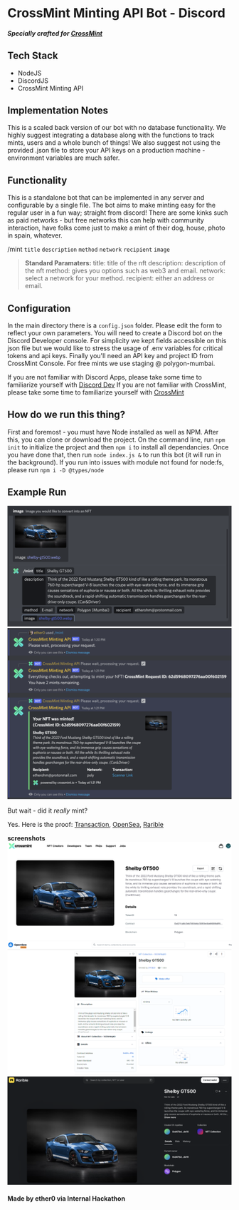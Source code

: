 # CrossMint Minting API Bot - Discord
##### Specially crafted for [CrossMint][crossmint] 


## Tech Stack
- NodeJS
- DiscordJS
- CrossMint Minting API

## Implementation Notes
This is a scaled back version of our bot with no database functionality. We highly suggest integrating a database along with the functions to track mints, users and a whole bunch of things! We also suggest not using the provided .json file to store your API keys on a production machine - environment variables are much safer. 

## Functionality
This is a standalone bot that can be implemented in any server and configurable by a single file. The bot aims to make minting easy for the regular user in a fun way; straight from discord! There are some kinks such as paid networks - but free networks this can help with community interaction, have folks come just to make a mint of their dog, house, photo in spain, whatever. 

/mint `title` `description` `method` `network` `recipient` `image` 
> **Standard Paramaters:**
> title: title of the nft
> description: description of the nft
> method: gives you options such as web3 and email.
> network: select a network for your method. 
> recipient: either an address or email.


## Configuration
In the main directory there is a `config.json` folder. Please edit the form to reflect your own parameters. You will need to create a Discord bot on the Discord Developer console. For simplicity we kept fields accessible on this json file but we would like to stress the usage of .env variables for critical tokens and api keys. Finally you'll need an API key and project ID from CrossMint Console. For free mints we use staging @ polygon-mumbai.

If you are not familiar with Discord Apps, please take some time to familiarize yourself with [Discord Dev][discorddev]
If you are not familiar with CrossMint, please take some time to familiarize yourself with [CrossMint][crossmint] 

## How do we run this thing?
First and foremost - you must have Node installed as well as NPM. After this, you can clone or download the project. On the command line, run `npm init` to initialize the project and then `npm i` to install all dependancies. Once you have done that, then run `node index.js &` to run this bot (it will run in the background). If you run into issues with module not found for node:fs, please run `npm i -D @types/node`


## Example Run
![Valid Slash Command](./images/slash.png)
![NFT Mint Confirmation](./images/confirmation.png)

But wait - did it *really* mint? 


Yes. Here is the proof: [Transaction][transaction], [OpenSea][opensea], [Rarible][rarible]


**screenshots**
![crossmint](./images/crossmintminted.png)
![opensea](./images/openseaminted.png)
![rarible](./images/raribleminted.png)


#### Made by ether0 via Internal Hackathon


   [crossmint]: <https://crossmint.io>
   [discorddev]: <https://discord.com/developers/docs/intro>
   [epoch]: <https://www.epochconverter.com/>
   [opensea]: <https://testnets.opensea.io/assets/mumbai/0xd21ca8c3eb7d04ebc5693e4be8669a8f40214f6c/13>
   [rarible]: <https://testnet.rarible.com/token/polygon/0xd21ca8c3eb7d04ebc5693e4be8669a8f40214f6c:13?tab=details>
   [transaction]: <https://mumbai.polygonscan.com/tx/0x991432b3d67cf07ca701e4a21a75c0a243a5705983ea9b953f7557bdcf833b7b>

